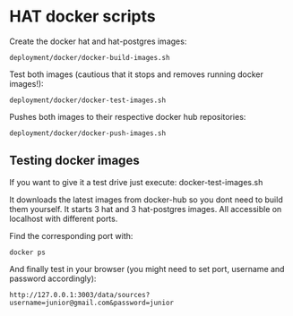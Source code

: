 # HAT docker scripts

Create the docker hat and hat-postgres images:

    deployment/docker/docker-build-images.sh

Test both images (cautious that it stops and removes running docker images!):  

    deployment/docker/docker-test-images.sh

Pushes both images to their respective docker hub repositories:

    deployment/docker/docker-push-images.sh

## Testing docker images

If you want to give it a test drive just execute:
    docker-test-images.sh

It downloads the latest images from docker-hub so you dont need to build them yourself.
It starts 3 hat and 3 hat-postgres images. All accessible on localhost with different ports.

Find the corresponding port with: 

    docker ps

And finally test in your browser (you might need to set port, username and password accordingly):

    http://127.0.0.1:3003/data/sources?username=junior@gmail.com&password=junior